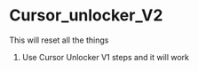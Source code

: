 # Cursor_unlocker_V2
This will reset all the things 
1. Use Cursor Unlocker V1 steps and it will work 
